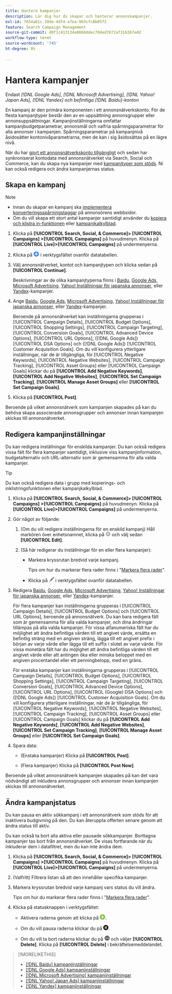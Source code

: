 ```yaml
---
title: Hantera kampanjer
description: Lär dig hur du skapar och hanterar annonskampanjer.
exl-id: 7654a01c-39de-4df4-a7ea-963cfc8b05f2
feature: Search Campaign Management
source-git-commit: d0f1c413134a0868ddec79ded7672af316267edd
workflow-type: tm+mt
source-wordcount: '745'
ht-degree: 0%

---
```


# Hantera kampanjer

Endast *[!DNL Google Ads], [!DNL Microsoft Advertising], [!DNL Yahoo! Japan Ads], [!DNL Yandex] och befintliga [!DNL Baidu]-konton*

En kampanj är den primära komponenten i ett annonsnätverkskonto. För de flesta kampanjtyper består den av en uppsättning annonsgrupper eller annonsuppsättningar. Kampanjinställningarna omfattar kampanjbudgetparametrar, annonsmål och valfria spårningsparametrar för alla annonser i kampanjen. Spårningsparametrar på kampanjnivå åsidosätter kontonivåparametrarna, men de kan i sig åsidosättas på en lägre nivå.

När du har [gjort ett annonsnätverkskonto tillgängligt](/help/search-social-commerce/campaign-management/accounts/ad-network-account-manage.md) och sedan har synkroniserat kontodata med annonsnätverket via Search, Social och Commerce, kan du skapa nya kampanjer med [kampanjtyper som stöds](/help/search-social-commerce/introduction/supported-inventory.md). Ni kan också redigera och ändra kampanjernas status.

## Skapa en kampanj

>[!NOTE]
>
>* Innan du skapar en kampanj ska [implementera konverteringsspårningstaggar](/help/search-social-commerce/tracking/conversion-tracking-about.md) på annonsörens webbsidor.
>* Om du vill skapa ett stort antal kampanjer samtidigt använder du [kopiera och klistra in-funktionen](/help/search-social-commerce/campaign-management/campaigns/copy-paste.md) eller [kampanjkalkylblad](/help/search-social-commerce/campaign-management/bulksheets/bulksheet-about.md).

1. Klicka på **[!UICONTROL Search, Social, & Commerce]> [!UICONTROL Campaigns] >[!UICONTROL Campaigns]** på huvudmenyn. Klicka på **[!UICONTROL Live]>[!UICONTROL Campaigns]** på undermenyerna.

1. Klicka på ![Skapa](/help/search-social-commerce/assets/add.png "Skapa") i verktygsfältet ovanför datatabellen.

1. Välj annonsnätverket, kontot och kampanjtypen och klicka sedan på **[!UICONTROL Continue]**.

   Beskrivningar av de olika kampanjtyperna finns i [Baidu](/help/search-social-commerce/campaign-management/campaigns/campaign-settings-baidu.md), [Google Ads](/help/search-social-commerce/campaign-management/campaigns/campaign-settings-google.md), [Microsoft Advertising](/help/search-social-commerce/campaign-management/campaigns/campaign-settings-microsoft.md), [Yahoo! Inställningar för japanska annonser &#x200B;](/help/search-social-commerce/campaign-management/campaigns/campaign-settings-yahoo-japan.md) eller [Yandex](/help/search-social-commerce/campaign-management/campaigns/campaign-settings-yandex.md)-kampanjer.

1. Ange [Baidu](/help/search-social-commerce/campaign-management/campaigns/campaign-settings-baidu.md), [Google Ads](/help/search-social-commerce/campaign-management/campaigns/campaign-settings-google.md), [Microsoft Advertising](/help/search-social-commerce/campaign-management/campaigns/campaign-settings-microsoft.md), [Yahoo! Inställningar för japanska annonser &#x200B;](/help/search-social-commerce/campaign-management/campaigns/campaign-settings-yahoo-japan.md) eller [Yandex](/help/search-social-commerce/campaign-management/campaigns/campaign-settings-yandex.md)-kampanjer.

   Beroende på annonsnätverket kan inställningarna grupperas i [!UICONTROL Campaign Details], [!UICONTROL Budget Options], [!UICONTROL Shopping Settings], [!UICONTROL Campaign Targeting], [!UICONTROL Conversion Goals], [!UICONTROL Advanced Device Options], [!UICONTROL URL Options], ([!DNL Google Ads]) [!UICONTROL DSA Options] och ([!DNL Google Ads]) [!UICONTROL Customer Acquisition Goals]. Om du vill konfigurera ytterligare inställningar, när de är tillgängliga, för [!UICONTROL Negative Keywords], [!UICONTROL Negative Websites], [!UICONTROL Campaign Tracking], [!UICONTROL Asset Groups] eller [!UICONTROL Campaign Goals] klickar du på **[!UICONTROL Add Negative Keywords]**, **[!UICONTROL Add Negative Websites]**, **[!UICONTROL Set Campaign Tracking]**, **[!UICONTROL Manage Asset Groups]** eller **[!UICONTROL Set Campaign Goals]**.

1. Klicka på **[!UICONTROL Post]**.

Beroende på vilket annonsnätverk som kampanjen skapades på kan du behöva skapa associerade annonsgrupper och annonser innan kampanjen skickas till annonsnätverket.

## Redigera kampanjinställningar

Du kan redigera inställningar för enskilda kampanjer. Du kan också redigera vissa fält för flera kampanjer samtidigt, inklusive viss kampanjinformation, budgetalternativ och URL-alternativ som är gemensamma för alla valda kampanjer.

>[!TIP]
>
>Du kan också redigera data i grupp med kopierings- och inklistringsfunktionen eller kampanjkalkylblad.

1. Klicka på **[!UICONTROL Search, Social, & Commerce]> [!UICONTROL Campaigns] >[!UICONTROL Campaigns]** på huvudmenyn. Klicka på **[!UICONTROL Live]>[!UICONTROL Campaigns]** på undermenyerna.

1. Gör något av följande:

   1. (Om du vill redigera inställningarna för en enskild kampanj) Håll markören över enhetsnamnet, klicka på ![Menyikon](/help/search-social-commerce/assets/arrow-dropdown-menu.png "Menyikon") och välj sedan **[!UICONTROL Edit]**.

   1. (Så här redigerar du inställningar för en eller flera kampanjer):

      * Markera kryssrutan bredvid varje kampanj.

        Tips om hur du markerar flera rader finns i &quot;[Markera flera rader](/help/search-social-commerce/common-tasks/navigation-editing-selection/multiple-rows-select.md)&quot;.

      * Klicka på ![Redigera](/help/search-social-commerce/assets/edit.png "Redigera") i verktygsfältet ovanför datatabellen.

1. Redigera [Baidu](/help/search-social-commerce/campaign-management/campaigns/campaign-settings-baidu.md), [Google Ads](/help/search-social-commerce/campaign-management/campaigns/campaign-settings-google.md), [Microsoft Advertising](/help/search-social-commerce/campaign-management/campaigns/campaign-settings-microsoft.md), [Yahoo! Inställningar för japanska annonser &#x200B;](/help/search-social-commerce/campaign-management/campaigns/campaign-settings-yahoo-japan.md) eller [Yandex](/help/search-social-commerce/campaign-management/campaigns/campaign-settings-yandex.md)-kampanjer.

   För flera kampanjer kan inställningarna grupperas i [!UICONTROL Campaign Details], [!UICONTROL Budget Options] och [!UICONTROL URL Options], beroende på annonsnätverk. Du kan bara redigera fält som är gemensamma för alla valda kampanjer, och dina ändringar tillämpas på alla valda kampanjer. För vissa alfanumeriska fält har du möjlighet att ändra befintliga värden till ett angivet värde, ersätta en befintlig sträng med en angiven sträng, lägga till ett angivet prefix i början av varje värde eller lägga till ett suffix i slutet av varje värde. För vissa monetära fält har du möjlighet att ändra befintliga värden till ett angivet värde eller att antingen öka eller minska beloppet med en angiven procentandel eller ett penningbelopp, med en gräns.

   För enstaka kampanjer kan inställningarna grupperas i [!UICONTROL Campaign Details], [!UICONTROL Budget Options], [!UICONTROL Shopping Settings], [!UICONTROL Campaign Targeting], [!UICONTROL Conversion Goals], [!UICONTROL Advanced Device Options], [!UICONTROL URL Options], [!UICONTROL (Google) DSA Options] och ([!DNL Google Ads]) [!UICONTROL Customer Acquisition Goals]. Om du vill konfigurera ytterligare inställningar, när de är tillgängliga, för [!UICONTROL Negative Keywords], [!UICONTROL Negative Websites], [!UICONTROL Campaign Tracking], [!UICONTROL Asset Groups] eller [!UICONTROL Campaign Goals] klickar du på **[!UICONTROL Add Negative Keywords]**, **[!UICONTROL Add Negative Websites]**, **[!UICONTROL Set Campaign Tracking]**, **[!UICONTROL Manage Asset Groups]** eller **[!UICONTROL Set Campaign Goals]**.

1. Spara data:

   * (Enstaka kampanjer) Klicka på **[!UICONTROL Post]**.

   * (Flera kampanjer) Klicka på **[!UICONTROL Post Now]**.

Beroende på vilket annonsnätverk kampanjen skapades på kan det vara nödvändigt att inkludera annonsgrupper och annonser innan kampanjen skickas till annonsnätverket.

## Ändra kampanjstatus

Du kan pausa en aktiv sökkampanj i ett annonsnätverk som stöds för att inaktivera budgivning på den. Du kan återuppta offerten senare genom att ändra status till aktiv.

Du kan också ta bort alla aktiva eller pausade sökkampanjer. Borttagna kampanjer tas bort från annonsnätverket. De visas fortfarande när du inkluderar dem i datafiltret, men du kan inte ändra dem.

1. Klicka på **[!UICONTROL Search, Social, & Commerce]> [!UICONTROL Campaigns] >[!UICONTROL Campaigns]** på huvudmenyn. Klicka på **[!UICONTROL Live]>[!UICONTROL Campaigns]** på undermenyerna.

1. (Valfritt) Filtrera listan så att den innehåller specifika kampanjer.

1. Markera kryssrutan bredvid varje kampanj vars status du vill ändra.

   Tips om hur du markerar flera rader finns i &quot;[Markera flera rader](/help/search-social-commerce/common-tasks/navigation-editing-selection/multiple-rows-select.md)&quot;.

1. Klicka på statusknappen i verktygsfältet:

   * Aktivera raderna genom att klicka på ![Aktivera](/help/search-social-commerce/assets/activate.png "Aktivera").

   * Om du vill pausa raderna klickar du på ![Paus](/help/search-social-commerce/assets/pause.png "Paus").

   * Om du vill ta bort raderna klickar du på ![Mer](/help/search-social-commerce/assets/more.png "Mer") och väljer **[!UICONTROL Delete]**. Klicka på **[!UICONTROL Delete]** i bekräftelsemeddelandet.

>[!MORELIKETHIS]
>
>* [[!DNL Baidu] kampanjinställningar](/help/search-social-commerce/campaign-management/campaigns/campaign-settings-baidu.md)
>* [[!DNL Google Ads] kampanjinställningar](/help/search-social-commerce/campaign-management/campaigns/campaign-settings-google.md)
>* [[!DNL Microsoft Advertising] kampanjinställningar](/help/search-social-commerce/campaign-management/campaigns/campaign-settings-microsoft.md)
>* [[!DNL Yahoo! Japan Ads] kampanjinställningar](/help/search-social-commerce/campaign-management/campaigns/campaign-settings-yahoo-japan.md)
>* [[!DNL Yandex] kampanjinställningar](/help/search-social-commerce/campaign-management/campaigns/campaign-settings-yandex.md)
